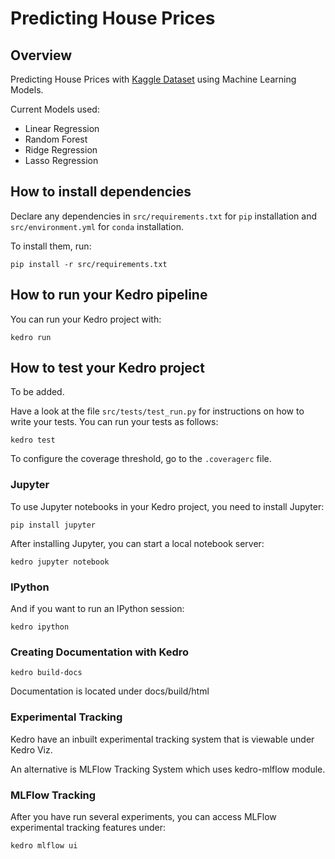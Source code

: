 # Predicting House Prices

## Overview
Predicting House Prices with [Kaggle Dataset](https://www.kaggle.com/c/house-prices-advanced-regression-techniques) using Machine Learning Models. 

Current Models used:
* Linear Regression
* Random Forest
* Ridge Regression
* Lasso Regression

## How to install dependencies

Declare any dependencies in `src/requirements.txt` for `pip` installation and `src/environment.yml` for `conda` installation.

To install them, run:

```
pip install -r src/requirements.txt
```

## How to run your Kedro pipeline

You can run your Kedro project with:

```
kedro run
```

## How to test your Kedro project

To be added.

Have a look at the file `src/tests/test_run.py` for instructions on how to write your tests. You can run your tests as follows:

```
kedro test
```

To configure the coverage threshold, go to the `.coveragerc` file.

### Jupyter
To use Jupyter notebooks in your Kedro project, you need to install Jupyter:

```
pip install jupyter
```

After installing Jupyter, you can start a local notebook server:

```
kedro jupyter notebook
```

### IPython
And if you want to run an IPython session:

```
kedro ipython
```

### Creating Documentation with Kedro

```shell
kedro build-docs
```

Documentation is located under docs/build/html

### Experimental Tracking

Kedro have an inbuilt experimental tracking system that is viewable under Kedro Viz.

An alternative is MLFlow Tracking System which uses kedro-mlflow module.

### MLFlow Tracking

After you have run several experiments, you can access MLFlow experimental tracking features under:

```shell
kedro mlflow ui
```